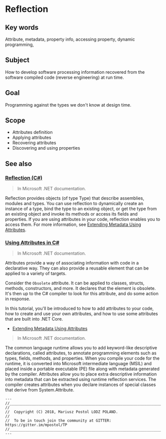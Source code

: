 # Reflection

## Key words

Attribute, metadata, property info, accessing property, dynamic programming, 

## Subject

How to develop software processing information recovered from the software compiled code (reverse engineering) at run time.

## Goal 

Programming against the types we don't know at design time.

## Scope

- Attributes definition
- Applying attributes
- Recovering attributes
- Discovering and using properties


## See also

### [Reflection \(C#\)](https://docs.microsoft.com/en-us/dotnet/csharp/programming-guide/concepts/reflection)

> In Microsoft .NET documentation.

Reflection provides objects (of type Type) that describe assemblies, modules and types. You can use reflection to dynamically create an instance of a type, bind the type to an existing object, or get the type from an existing object and invoke its methods or access its fields and properties. If you are using attributes in your code, reflection enables you to access them. For more information, see [Extending Metadata Using Attributes](https://docs.microsoft.com/en-us/dotnet/standard/attributes/index).


### [Using Attributes in C#](https://docs.microsoft.com/en-us/dotnet/csharp/tutorials/attributes)

> In Microsoft .NET documentation.

Attributes provide a way of associating information with code in a declarative way. They can also provide a reusable element that can be applied to a variety of targets.

Consider the `Obsolete` attribute. It can be applied to classes, structs, methods, constructors, and more. It declares that the element is obsolete. It's then up to the C# compiler to look for this attribute, and do some action in response.

In this tutorial, you'll be introduced to how to add attributes to your code, how to create and use your own attributes, and how to use some attributes that are built into .NET Core.

- [Extending Metadata Using Attributes](https://docs.microsoft.com/en-us/dotnet/standard/attributes/index)

> In Microsoft .NET documentation.

The common language runtime allows you to add keyword-like descriptive declarations, called attributes, to annotate programming elements such as types, fields, methods, and properties. When you compile your code for the runtime, it is converted into Microsoft intermediate language (MSIL) and placed inside a portable executable (PE) file along with metadata generated by the compiler. Attributes allow you to place extra descriptive information into metadata that can be extracted using runtime reflection services. The compiler creates attributes when you declare instances of special classes that derive from System.Attribute.


    ---
    //____________________________________________________________________________
    //
    //  Copyright (C) 2018, Mariusz Postol LODZ POLAND.
    //
    //  To be in touch join the community at GITTER: https://gitter.im/mpostol/TP
    //____________________________________________________________________________
    ---
    